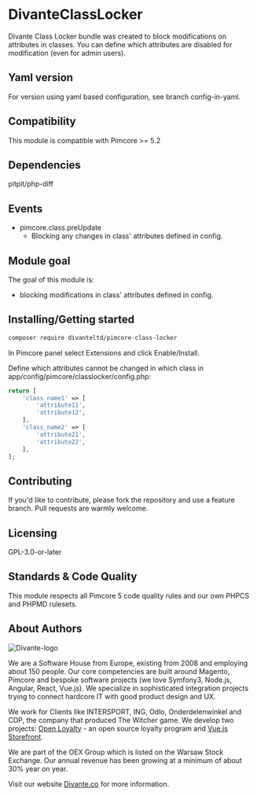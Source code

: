 DivanteClassLocker
====================
Divante Class Locker bundle was created to block modifications on attributes in classes. You can define which attributes are disabled for modification (even for admin users).

## Yaml version
For version using yaml based configuration, see branch config-in-yaml.

## Compatibility
This module is compatible with Pimcore >= 5.2
 
## Dependencies
pitpit/php-diff
 
## Events
- pimcore.class.preUpdate
    - Blocking any changes in class' attributes defined in config.
 
## Module goal
The goal of this module is:
- blocking modifications in class' attributes defined in config.
 
## Installing/Getting started
```bash
composer require divanteltd/pimcore-class-locker
```
In Pimcore panel select Extensions and click Enable/Install.

Define which attributes cannot be changed in which class in app/config/pimcore/classlocker/config.php:
```php
return [
    'class_name1' => [
        'attribute11',
        'attribute12',
    ],
    'class_name2' => [
        'attribute21',
        'attribute22',    
    ],    
];
```

## Contributing

If you'd like to contribute, please fork the repository and use a feature branch. Pull requests are warmly welcome.

## Licensing

GPL-3.0-or-later

## Standards & Code Quality

This module respects all Pimcore 5 code quality rules and our own PHPCS and PHPMD rulesets.

## About Authors

![Divante-logo](http://divante.co/logo-HG.png "Divante")

We are a Software House from Europe, existing from 2008 and employing about 150 people. Our core competencies are built around Magento, Pimcore and bespoke software projects (we love Symfony3, Node.js, Angular, React, Vue.js). We specialize in sophisticated integration projects trying to connect hardcore IT with good product design and UX.

We work for Clients like INTERSPORT, ING, Odlo, Onderdelenwinkel and CDP, the company that produced The Witcher game. We develop two projects: [Open Loyalty](http://www.openloyalty.io/ "Open Loyalty") - an open source loyalty program and [Vue.js Storefront](https://github.com/DivanteLtd/vue-storefront "Vue.js Storefront").

We are part of the OEX Group which is listed on the Warsaw Stock Exchange. Our annual revenue has been growing at a minimum of about 30% year on year.

Visit our website [Divante.co](https://divante.co/ "Divante.co") for more information.

